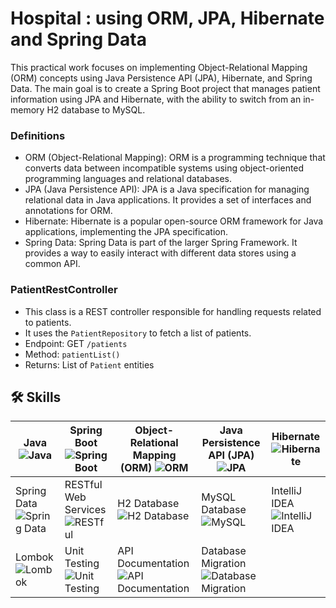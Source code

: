 
# Hospital : using ORM, JPA, Hibernate and Spring Data

This practical work focuses on implementing Object-Relational Mapping (ORM) concepts using Java Persistence API (JPA), Hibernate, and Spring Data. The main goal is to create a Spring Boot project that manages patient information using JPA and Hibernate, with the ability to switch from an in-memory H2 database to MySQL.

### Definitions
- ORM (Object-Relational Mapping): ORM is a programming technique that converts data between incompatible systems using object-oriented programming languages and relational databases.
- JPA (Java Persistence API): JPA is a Java specification for managing relational data in Java applications. It provides a set of interfaces and annotations for ORM.
- Hibernate: Hibernate is a popular open-source ORM framework for Java applications, implementing the JPA specification.
- Spring Data: Spring Data is part of the larger Spring Framework. It provides a way to easily interact with different data stores using a common API.

### PatientRestController
- This class is a REST controller responsible for handling requests related to patients.
- It uses the `PatientRepository` to fetch a list of patients.
- Endpoint: GET `/patients`
- Method: `patientList()`
- Returns: List of `Patient` entities

## 🛠 Skills
Java ![Java](https://img.icons8.com/color/48/000000/java-coffee-cup-logo.png) | Spring Boot ![Spring Boot](https://img.icons8.com/color/48/000000/spring-logo.png) | Object-Relational Mapping (ORM) ![ORM](https://img.icons8.com/ios-filled/50/000000/database-restore.png) | Java Persistence API (JPA) ![JPA](https://img.icons8.com/ios-filled/50/000000/database-restore.png) | Hibernate ![Hibernate](https://img.icons8.com/windows/48/000000/hibernate.png)
--- | --- | --- | --- | ---
Spring Data ![Spring Data](https://img.icons8.com/ios-filled/50/000000/database-restore.png) | RESTful Web Services ![RESTful](https://img.icons8.com/windows/48/000000/api-settings.png) | H2 Database ![H2 Database](https://img.icons8.com/dusk/64/000000/database-restore.png) | MySQL Database ![MySQL](https://img.icons8.com/color/48/000000/mysql-logo.png) | IntelliJ IDEA ![IntelliJ IDEA](https://img.icons8.com/color/48/000000/intellij-idea.png)
Lombok ![Lombok](https://img.icons8.com/color/48/000000/lombok.png) | Unit Testing ![Unit Testing](https://img.icons8.com/color/48/000000/automated-test.png) | API Documentation ![API Documentation](https://img.icons8.com/color/48/000000/api-settings.png) | Database Migration ![Database Migration](https://img.icons8.com/ios-filled/50/000000/database-restore.png) | 




